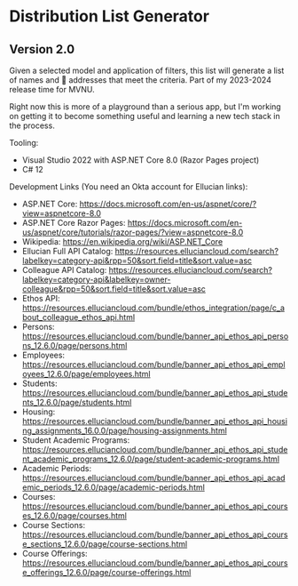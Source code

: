 # ﻿Distribution List Generator
## Version 2.0
Given a selected model and application of filters, this list will generate a list of names and :email: addresses that meet the criteria. Part of my 2023-2024 release time for MVNU.  

Right now this is more of a playground than a serious app, but I'm working on getting it to become something useful and learning a new tech stack in the process. 

Tooling:
* Visual Studio 2022 with ASP.NET Core 8.0 (Razor Pages project)
* C# 12

Development Links (You need an Okta account for Ellucian links):
* ASP.NET Core: https://docs.microsoft.com/en-us/aspnet/core/?view=aspnetcore-8.0
* ASP.NET Core Razor Pages: https://docs.microsoft.com/en-us/aspnet/core/tutorials/razor-pages/?view=aspnetcore-8.0
* Wikipedia: https://en.wikipedia.org/wiki/ASP.NET_Core
* Ellucian Full API Catalog: https://resources.elluciancloud.com/search?labelkey=category-api&rpp=50&sort.field=title&sort.value=asc
* Colleague API Catalog: https://resources.elluciancloud.com/search?labelkey=category-api&labelkey=owner-colleague&rpp=50&sort.field=title&sort.value=asc
* Ethos API: https://resources.elluciancloud.com/bundle/ethos_integration/page/c_about_colleague_ethos_api.html
* Persons: https://resources.elluciancloud.com/bundle/banner_api_ethos_api_persons_12.6.0/page/persons.html
* Employees: https://resources.elluciancloud.com/bundle/banner_api_ethos_api_employees_12.6.0/page/employees.html
* Students: https://resources.elluciancloud.com/bundle/banner_api_ethos_api_students_12.6.0/page/students.html
* Housing: https://resources.elluciancloud.com/bundle/banner_api_ethos_api_housing_assignments_16.0.0/page/housing-assignments.html
* Student Academic Programs: https://resources.elluciancloud.com/bundle/banner_api_ethos_api_student_academic_programs_12.6.0/page/student-academic-programs.html
* Academic Periods: https://resources.elluciancloud.com/bundle/banner_api_ethos_api_academic_periods_12.6.0/page/academic-periods.html
* Courses: https://resources.elluciancloud.com/bundle/banner_api_ethos_api_courses_12.6.0/page/courses.html
* Course Sections: https://resources.elluciancloud.com/bundle/banner_api_ethos_api_course_sections_12.6.0/page/course-sections.html
* Course Offerings: https://resources.elluciancloud.com/bundle/banner_api_ethos_api_course_offerings_12.6.0/page/course-offerings.html
